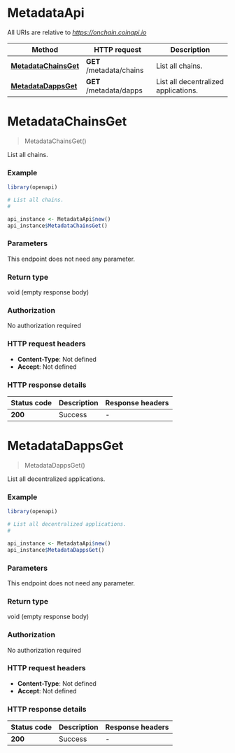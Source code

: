 # MetadataApi

All URIs are relative to *https://onchain.coinapi.io*

Method | HTTP request | Description
------------- | ------------- | -------------
[**MetadataChainsGet**](MetadataApi.md#MetadataChainsGet) | **GET** /metadata/chains | List all chains.
[**MetadataDappsGet**](MetadataApi.md#MetadataDappsGet) | **GET** /metadata/dapps | List all decentralized applications.


# **MetadataChainsGet**
> MetadataChainsGet()

List all chains.

### Example
```R
library(openapi)

# List all chains.
#

api_instance <- MetadataApi$new()
api_instance$MetadataChainsGet()
```

### Parameters
This endpoint does not need any parameter.

### Return type

void (empty response body)

### Authorization

No authorization required

### HTTP request headers

 - **Content-Type**: Not defined
 - **Accept**: Not defined

### HTTP response details
| Status code | Description | Response headers |
|-------------|-------------|------------------|
| **200** | Success |  -  |

# **MetadataDappsGet**
> MetadataDappsGet()

List all decentralized applications.

### Example
```R
library(openapi)

# List all decentralized applications.
#

api_instance <- MetadataApi$new()
api_instance$MetadataDappsGet()
```

### Parameters
This endpoint does not need any parameter.

### Return type

void (empty response body)

### Authorization

No authorization required

### HTTP request headers

 - **Content-Type**: Not defined
 - **Accept**: Not defined

### HTTP response details
| Status code | Description | Response headers |
|-------------|-------------|------------------|
| **200** | Success |  -  |

